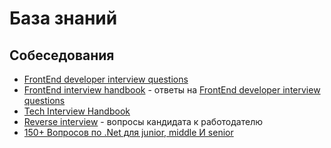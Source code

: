 # База знаний

## Собеседования

- [FrontEnd developer interview questions](https://h5bp.org/Front-end-Developer-Interview-Questions/)
- [FrontEnd interview handbook](https://yangshun.github.io/front-end-interview-handbook/) - ответы на [FrontEnd developer interview questions](https://h5bp.org/Front-end-Developer-Interview-Questions/)
- [Tech Interview Handbook](https://yangshun.github.io/tech-interview-handbook/)
- [Reverse interview](https://github.com/viraptor/reverse-interview) - вопросы кандидата к работодателю
- [150+ Вопросов по .Net для junior, middle И senior](https://itvdn.com/ru/blog/article/150-questions-net-developer)
